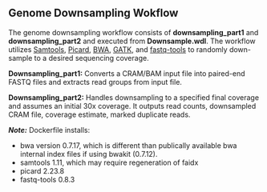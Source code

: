 <h2><b>Genome Downsampling Wokflow</b></h2>

The genome downsampling workflow consists of <b>downsampling_part1</b> and <b>downsampling_part2</b> and executed from <b>Downsample.wdl</b>. The workflow utilizes <a href="https://github.com/samtools/samtools">Samtools</a>, <a href="https://github.com/broadinstitute/picard">Picard</a>, <a href="https://sourceforge.net/projects/bio-bwa/files/">BWA</a>, <a href="https://github.com/broadinstitute/gatk/releases/tag/4.1.9.0">GATK</a>, and <a href="https://github.com/dcjones/fastq-tools">fastq-tools</a> to randomly down-sample to a desired sequencing coverage.

<b>Downsampling_part1:</b>
Converts a CRAM/BAM input file into paired-end FASTQ files and extracts read groups from input file.

<b>Downsampling_part2:</b>
Handles downsampling to a specified final coverage and assumes an initial 30x coverage. It outputs read counts, downsampled CRAM file, coverage estimate, marked duplicate reads.

<b><i>Note:</i></b> 
Dockerfile installs: 
<ul>
<li>bwa version 0.7.17, which is different than publically available bwa internal index files if using bwakit (0.7.12).</li>
<li>samtools 1.11, which may require regeneration of faidx</li>
<li>picard 2.23.8</li>
<li>fastq-tools 0.8.3</li>
</ul>
